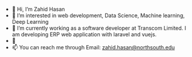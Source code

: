 - 👋 Hi, I’m Zahid Hasan
- 👀 I’m interested in web development, Data Science, Machine learning, Deep Learning
- 🌱 I’m currently working as a software developer at Transcom Limited. I am developing ERP web application with laravel and vuejs.
- 💞
- 📫 You can reach me through Email: zahid.hasan@northsouth.edu
